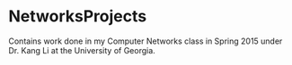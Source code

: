 # NetworksProjects
Contains work done in my Computer Networks class in Spring 2015 under Dr. Kang Li at the University of Georgia.
